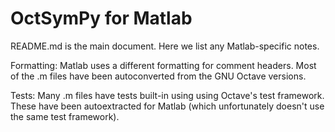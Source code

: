 OctSymPy for Matlab
===================

README.md is the main document.  Here we list any Matlab-specific notes.

Formatting: Matlab uses a different formatting for comment headers.
Most of the .m files have been autoconverted from the GNU Octave
versions.

Tests: Many .m files have tests built-in using using Octave's test framework.
These have been autoextracted for Matlab (which unfortunately doesn't use the
same test framework).



